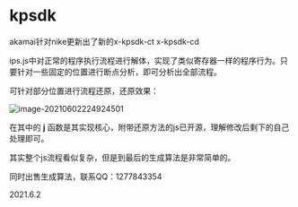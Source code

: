 # kpsdk
akamai针对nike更新出了新的x-kpsdk-ct x-kpsdk-cd

ips.js中对正常的程序执行流程进行解体，实现了类似寄存器一样的程序行为。只要针对一些固定的位置进行断点分析，即可分析出全部流程。

可针对部分位置进行流程还原，还原效果：

![image-20210602224924501](https://i.loli.net/2021/06/02/Uzu6almybE7rojf.png)

在其中的 **j** 函数是其实现核心，附带还原方法的js已开源，理解修改后剩下的自己处理即可。

其实整个js流程看似复杂，但是到最后的生成算法是非常简单的。

同时出售生成算法，联系QQ：1277843354

2021.6.2